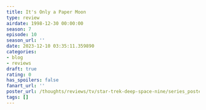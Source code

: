 ```yaml
---
title: It's Only a Paper Moon
type: review
airdate: 1998-12-30 00:00:00
season: 7
episode: 10
season_url: ''
date: 2023-12-10 03:35:11.359890
categories:
- blog
- reviews
draft: true
rating: 0
has_spoilers: false
fanart_url: ''
poster_url: /thoughts/reviews/tv/star-trek-deep-space-nine/series_poster.jpg
tags: []
---
```


